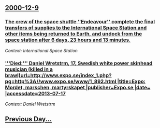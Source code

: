 ## [2000-12-9](/news/2000/12/9/index.md)

### [The crew of the space shuttle ''Endeavour'' complete the final transfers of supplies to the International Space Station and other items being returned to Earth, and undock from the space station after 6 days, 23 hours and 13 minutes.](/news/2000/12/9/the-crew-of-the-space-shuttle-endeavour-complete-the-final-transfers-of-supplies-to-the-international-space-station-and-other-items-bein.md)
_Context: International Space Station_

### ['''Died:''' Daniel Wretstrm, 17, Swedish white power skinhead musician (killed in a brawl)<ref name=expo>url=http://www.expo.se/index_1.php?pg=http%3A//www.expo.se/www/1_892.html |title=Expo: Mordet, marschen, martyrskapet |publisher=Expo.se |date= |accessdate=2013-07-17</ref>](/news/2000/12/9/died-daniel-wretstrom-17-swedish-white-power-skinhead-musician-killed-in-a-brawl-url-http-www-expo-se-index_1-php-pg-http-3a-ww.md)
_Context: Daniel Wretstrm_

## [Previous Day...](/news/2000/12/8/index.md)

